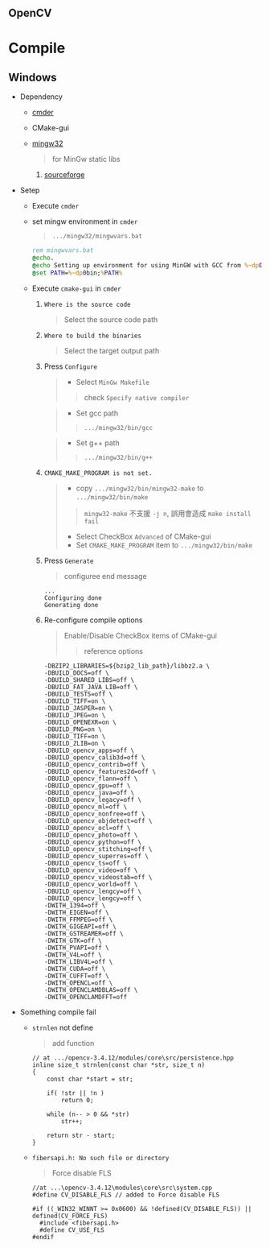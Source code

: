 OpenCV
---

# Compile

## Windows

+ Dependency

    - [cmder](https://cmder.app/)
    - CMake-gui
    - [mingw32](https://download.qt.io/development_releases/prebuilt/mingw_32/)
        > for MinGw static libs

        1. [sourceforge](https://sourceforge.net/projects/mingw-w64/files/Toolchains%20targetting%20Win32/Personal%20Builds/mingw-builds/)

+ Setep

    - Execute `cmder`
    - set mingw environment in `cmder`
        > `.../mingw32/mingwvars.bat`

        ```bat
        rem mingwvars.bat
        @echo.
        @echo Setting up environment for using MinGW with GCC from %~dp0.
        @set PATH=%~dp0bin;%PATH%
        ```

    - Execute `cmake-gui` in `cmder`

        1. `Where is the source code`
            > Select the source code path

        1. `Where to build the binaries`
            > Select the target output path

        1. Press `Configure`
            > + Select `MinGw Makefile`
            >> check `Specify native compiler`

            > + Set gcc path
            >> `.../mingw32/bin/gcc`

            > + Set g++ path
            >> `.../mingw32/bin/g++`

        1. `CMAKE_MAKE_PROGRAM is not set.`
            > + copy `.../mingw32/bin/mingw32-make` to `.../mingw32/bin/make`
            >> `mingw32-make` 不支援 `-j n`, 誤用會造成 `make install fail`
            > + Select CheckBox `Advanced` of CMake-gui
            > + Set `CMAKE_MAKE_PROGRAM` item to `.../mingw32/bin/make`

        1. Press `Generate`
            > configuree end message

            ```
            ...
            Configuring done
            Generating done
            ```

        1. Re-configure compile options
            > Enable/Disable CheckBox items of CMake-gui
            >> reference options

            ```
            -DBZIP2_LIBRARIES=${bzip2_lib_path}/libbz2.a \
            -DBUILD_DOCS=off \
            -DBUILD_SHARED_LIBS=off \
            -DBUILD_FAT_JAVA_LIB=off \
            -DBUILD_TESTS=off \
            -DBUILD_TIFF=on \
            -DBUILD_JASPER=on \
            -DBUILD_JPEG=on \
            -DBUILD_OPENEXR=on \
            -DBUILD_PNG=on \
            -DBUILD_TIFF=on \
            -DBUILD_ZLIB=on \
            -DBUILD_opencv_apps=off \
            -DBUILD_opencv_calib3d=off \
            -DBUILD_opencv_contrib=off \
            -DBUILD_opencv_features2d=off \
            -DBUILD_opencv_flann=off \
            -DBUILD_opencv_gpu=off \
            -DBUILD_opencv_java=off \
            -DBUILD_opencv_legacy=off \
            -DBUILD_opencv_ml=off \
            -DBUILD_opencv_nonfree=off \
            -DBUILD_opencv_objdetect=off \
            -DBUILD_opencv_ocl=off \
            -DBUILD_opencv_photo=off \
            -DBUILD_opencv_python=off \
            -DBUILD_opencv_stitching=off \
            -DBUILD_opencv_superres=off \
            -DBUILD_opencv_ts=off \
            -DBUILD_opencv_video=off \
            -DBUILD_opencv_videostab=off \
            -DBUILD_opencv_world=off \
            -DBUILD_opencv_lengcy=off \
            -DBUILD_opencv_lengcy=off \
            -DWITH_1394=off \
            -DWITH_EIGEN=off \
            -DWITH_FFMPEG=off \
            -DWITH_GIGEAPI=off \
            -DWITH_GSTREAMER=off \
            -DWITH_GTK=off \
            -DWITH_PVAPI=off \
            -DWITH_V4L=off \
            -DWITH_LIBV4L=off \
            -DWITH_CUDA=off \
            -DWITH_CUFFT=off \
            -DWITH_OPENCL=off \
            -DWITH_OPENCLAMDBLAS=off \
            -DWITH_OPENCLAMDFFT=off
            ```

+ Something compile fail

    - `strnlen` not define
        > add function

        ```
        // at .../opencv-3.4.12/modules/core\src/persistence.hpp
        inline size_t strnlen(const char *str, size_t n)
        {
            const char *start = str;

            if( !str || !n )
                return 0;

            while (n-- > 0 && *str)
                str++;

            return str - start;
        }
        ```

    - `fibersapi.h: No such file or directory`
        > Force disable FLS

        ```
        //at ...\opencv-3.4.12\modules\core\src\system.cpp
        #define CV_DISABLE_FLS // added to Force disable FLS

        #if ((_WIN32_WINNT >= 0x0600) && !defined(CV_DISABLE_FLS)) || defined(CV_FORCE_FLS)
          #include <fibersapi.h>
          #define CV_USE_FLS
        #endif
        ```
